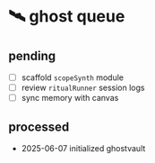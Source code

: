 # 🛰️ ghost queue

## pending
- [ ] scaffold `scopeSynth` module
- [ ] review `ritualRunner` session logs
- [ ] sync memory with canvas

## processed
- 2025-06-07 initialized ghostvault
